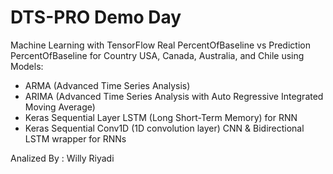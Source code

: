 # DTS-PRO Demo Day
Machine Learning with TensorFlow
Real PercentOfBaseline vs Prediction PercentOfBaseline for Country USA, Canada, Australia, and Chile using Models:
- ARMA (Advanced Time Series Analysis)
- ARIMA (Advanced Time Series Analysis with Auto Regressive Integrated Moving Average)
- Keras Sequential Layer LSTM (Long Short-Term Memory) for RNN
- Keras Sequential Conv1D (1D convolution layer) CNN & Bidirectional LSTM wrapper for RNNs

Analized By : Willy Riyadi
